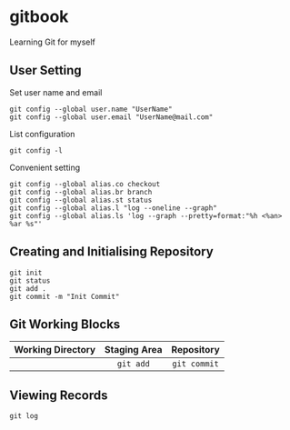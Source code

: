 # gitbook
Learning Git for myself

## User Setting
Set user name and email
```
git config --global user.name "UserName"
git config --global user.email "UserName@mail.com"
```
List configuration
```
git config -l
```
Convenient setting
```
git config --global alias.co checkout
git config --global alias.br branch
git config --global alias.st status
git config --global alias.l "log --oneline --graph"
git config --global alias.ls 'log --graph --pretty=format:"%h <%an> %ar %s"'
```

## Creating and Initialising Repository
```
git init
git status
git add .
git commit -m "Init Commit"
```

## Git Working Blocks
|Working Directory|Staging Area|Repository
|:-:|:-:|:-:|
||`git add`|`git commit`|

## Viewing Records
```
git log

```
